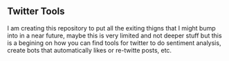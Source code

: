 Twitter Tools
---

I am creating this repository to put all the exiting thigns that I might bump into
in a near future, maybe this is very limited and not deeper stuff but this is a begining
on how you can find tools for twitter to do sentiment analysis, create bots that automatically likes or re-twitte posts, etc.
